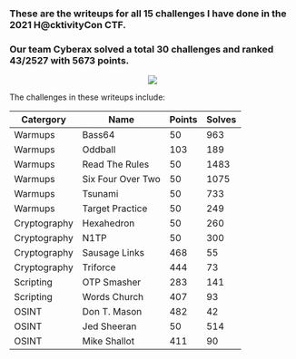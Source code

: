 ### These are the writeups for all 15 challenges I have done in the 2021 H@cktivityCon CTF.  
### Our team Cyberax solved a total 30 challenges and ranked 43/2527 with 5673 points.
<p align="center">
  <img src="https://user-images.githubusercontent.com/55624202/133975699-6bbfacad-22b9-4bf9-9010-ccebd89be321.png"/>
</p>
  
The challenges in these writeups include:   
  
Catergory | Name | Points | Solves
---------------- | ----------------- | ----------------- | -----------------
Warmups          | Bass64            | 50                | 963
Warmups          | Oddball           | 103               | 189
Warmups          | Read The Rules    | 50                | 1483
Warmups          | Six Four Over Two | 50                | 1075
Warmups          | Tsunami           | 50                | 733
Warmups          | Target Practice   | 50                | 249
Cryptography     | Hexahedron        | 50                | 260
Cryptography     | N1TP              | 50                | 300
Cryptography     | Sausage Links     | 468               | 55
Cryptography     | Triforce          | 444               | 73
Scripting        | OTP Smasher       | 283               | 141
Scripting        | Words Church      | 407               | 93
OSINT            | Don T. Mason      | 482               | 42
OSINT            | Jed Sheeran       | 50                | 514
OSINT            | Mike Shallot      | 411               | 90
